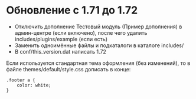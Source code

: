 Обновление с 1.71 до 1.72
========================

* Отключить дополнение Тестовый модуль (Пример дополнения) в админ-центре (если включено), после чего удалить includes/plugins/example (если есть)
* Заменить одноимённые файлы и подкаталоги в каталоге includes/
* В conf/this_version.dat написать 1.72

Если используется стандартная тема оформления (без изменений), то в файле themes/default/style.css дописать в конце:

	.footer a {
        color: white;
    }

